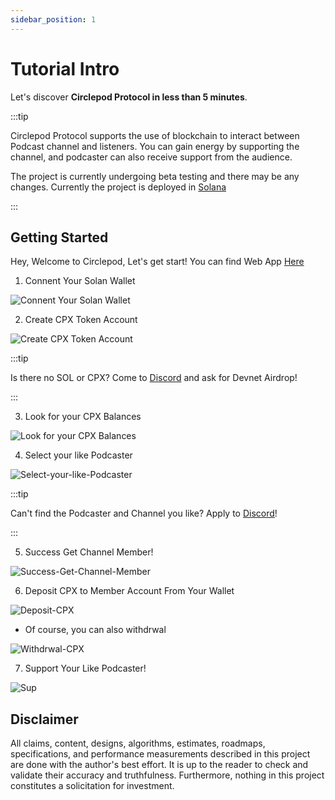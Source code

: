 ```yaml
---
sidebar_position: 1
---
```


# Tutorial Intro

Let's discover **Circlepod Protocol in less than 5 minutes**.

:::tip

Circlepod Protocol supports the use of blockchain to interact between Podcast channel and listeners. You can gain energy by supporting the channel, and podcaster can also receive support from the audience.

The project is currently undergoing beta testing and there may be any changes. Currently the project is deployed in [Solana](https://solana.com/)

:::

## Getting Started

Hey, Welcome to Circlepod, Let's get start!
You can find Web App [Here](/docs/links)

1. Connent Your Solan Wallet

![Connent Your Solan Wallet](/img/tutorial/Connent-Your-Solan-Wallet.png)

2. Create CPX Token Account

![Create CPX Token Account](/img/tutorial/Create-CPX-Token-Account.png)

:::tip

Is there no SOL or CPX? Come to [Discord](https://discord.gg/4rTM9tRV8s) and ask for Devnet Airdrop!

:::

3. Look for your CPX Balances

![Look for your CPX Balances](/img/tutorial/Look-for-your-CPX-Balances.png)

4. Select your like Podcaster

![Select-your-like-Podcaster](/img/tutorial/Select-your-like-Podcaster.png)

:::tip

Can't find the Podcaster and Channel you like? Apply to [Discord](https://discord.gg/6ACR6uDJTC)!

:::

5. Success Get Channel Member!

![Success-Get-Channel-Member](/img/tutorial/Success-Get-Channel-Member.png)

6. Deposit CPX to Member Account From Your Wallet

![Deposit-CPX](/img/tutorial/Deposit-CPX.png)

* Of course, you can also withdrwal

![Withdrwal-CPX](/img/tutorial/Withdrwal-CPX.png)

7. Support Your Like Podcaster!

![Sup](/img/tutorial/Sup.png)

## Disclaimer

All claims, content, designs, algorithms, estimates, roadmaps, specifications, and performance measurements described in this project are done with the author's best effort. It is up to the reader to check and validate their accuracy and truthfulness. Furthermore, nothing in this project constitutes a solicitation for investment.
